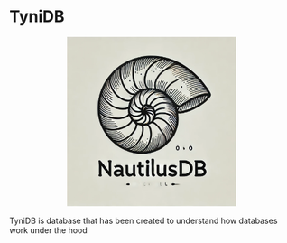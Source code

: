 # TyniDB

<p align="center">
    <img width="300" src="images/NautilusDB.webp" alt="Material Bread logo">
</p>
TyniDB is database that has been created to understand how databases work under the hood

